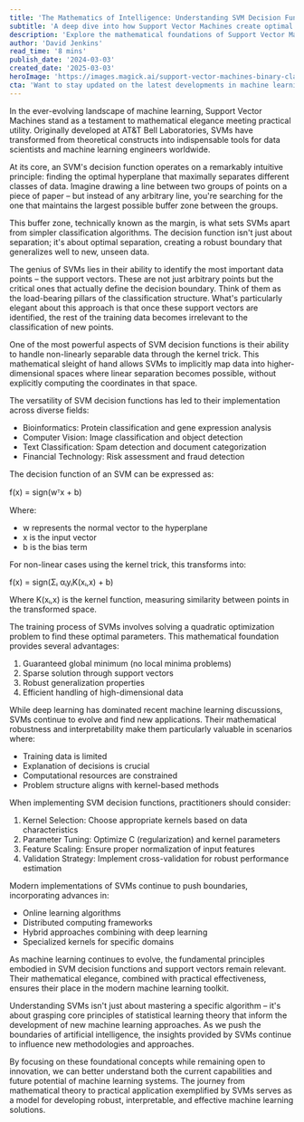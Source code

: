 ```yaml
---
title: 'The Mathematics of Intelligence: Understanding SVM Decision Functions and Support Vectors'
subtitle: 'A deep dive into how Support Vector Machines create optimal decision boundaries'
description: 'Explore the mathematical foundations of Support Vector Machines (SVMs), from their elegant decision functions to the crucial role of support vectors in modern machine learning applications. Understand how these algorithms create optimal decision boundaries and why they remain fundamental to AI development.'
author: 'David Jenkins'
read_time: '8 mins'
publish_date: '2024-03-03'
created_date: '2025-03-03'
heroImage: 'https://images.magick.ai/support-vector-machines-binary-classification.png'
cta: 'Want to stay updated on the latest developments in machine learning and AI? Follow us on LinkedIn for more in-depth technical analyses and insights into the mathematics behind modern artificial intelligence.'
---
```


In the ever-evolving landscape of machine learning, Support Vector Machines stand as a testament to mathematical elegance meeting practical utility. Originally developed at AT&T Bell Laboratories, SVMs have transformed from theoretical constructs into indispensable tools for data scientists and machine learning engineers worldwide.

At its core, an SVM's decision function operates on a remarkably intuitive principle: finding the optimal hyperplane that maximally separates different classes of data. Imagine drawing a line between two groups of points on a piece of paper – but instead of any arbitrary line, you're searching for the one that maintains the largest possible buffer zone between the groups.

This buffer zone, technically known as the margin, is what sets SVMs apart from simpler classification algorithms. The decision function isn't just about separation; it's about optimal separation, creating a robust boundary that generalizes well to new, unseen data.

The genius of SVMs lies in their ability to identify the most important data points – the support vectors. These are not just arbitrary points but the critical ones that actually define the decision boundary. Think of them as the load-bearing pillars of the classification structure. What's particularly elegant about this approach is that once these support vectors are identified, the rest of the training data becomes irrelevant to the classification of new points.

One of the most powerful aspects of SVM decision functions is their ability to handle non-linearly separable data through the kernel trick. This mathematical sleight of hand allows SVMs to implicitly map data into higher-dimensional spaces where linear separation becomes possible, without explicitly computing the coordinates in that space.

The versatility of SVM decision functions has led to their implementation across diverse fields:

- Bioinformatics: Protein classification and gene expression analysis
- Computer Vision: Image classification and object detection
- Text Classification: Spam detection and document categorization
- Financial Technology: Risk assessment and fraud detection

The decision function of an SVM can be expressed as:

f(x) = sign(wᵀx + b)

Where:
- w represents the normal vector to the hyperplane
- x is the input vector
- b is the bias term

For non-linear cases using the kernel trick, this transforms into:

f(x) = sign(Σᵢ αᵢyᵢK(xᵢ,x) + b)

Where K(xᵢ,x) is the kernel function, measuring similarity between points in the transformed space.

The training process of SVMs involves solving a quadratic optimization problem to find these optimal parameters. This mathematical foundation provides several advantages:

1. Guaranteed global minimum (no local minima problems)
2. Sparse solution through support vectors
3. Robust generalization properties
4. Efficient handling of high-dimensional data

While deep learning has dominated recent machine learning discussions, SVMs continue to evolve and find new applications. Their mathematical robustness and interpretability make them particularly valuable in scenarios where:

- Training data is limited
- Explanation of decisions is crucial
- Computational resources are constrained
- Problem structure aligns with kernel-based methods

When implementing SVM decision functions, practitioners should consider:

1. Kernel Selection: Choose appropriate kernels based on data characteristics
2. Parameter Tuning: Optimize C (regularization) and kernel parameters
3. Feature Scaling: Ensure proper normalization of input features
4. Validation Strategy: Implement cross-validation for robust performance estimation

Modern implementations of SVMs continue to push boundaries, incorporating advances in:

- Online learning algorithms
- Distributed computing frameworks
- Hybrid approaches combining with deep learning
- Specialized kernels for specific domains

As machine learning continues to evolve, the fundamental principles embodied in SVM decision functions and support vectors remain relevant. Their mathematical elegance, combined with practical effectiveness, ensures their place in the modern machine learning toolkit.

Understanding SVMs isn't just about mastering a specific algorithm – it's about grasping core principles of statistical learning theory that inform the development of new machine learning approaches. As we push the boundaries of artificial intelligence, the insights provided by SVMs continue to influence new methodologies and approaches.

By focusing on these foundational concepts while remaining open to innovation, we can better understand both the current capabilities and future potential of machine learning systems. The journey from mathematical theory to practical application exemplified by SVMs serves as a model for developing robust, interpretable, and effective machine learning solutions.